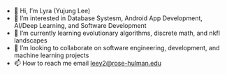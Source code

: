 - 👋 Hi, I’m Lyra (Yujung Lee)
- 👀 I’m interested in Database Systesm, Android App Development, AI/Deep Learning, and Software Development
- 🌱 I’m currently learning evolutionary algorithms, discrete math, and nkfl landscapes
- 💞️ I’m looking to collaborate on software engineering, development, and machine learning projects
- 📫 How to reach me email leey2@rose-hulman.edu

<!---
rhit-leey2/rhit-leey2 is a ✨ special ✨ repository because its `README.md` (this file) appears on your GitHub profile.
You can click the Preview link to take a look at your changes.
--->
